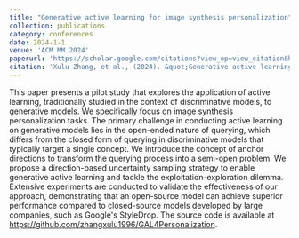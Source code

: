 ```yaml
---
title: "Generative active learning for image synthesis personalization"
collection: publications
category: conferences
date: 2024-1-1
venue: 'ACM MM 2024'
paperurl: 'https://scholar.google.com/citations?view_op=view_citation&hl=en&user=4UqJoGMAAAAJ&citation_for_view=4UqJoGMAAAAJ:2osOgNQ5qMEC'
citation: 'Xulu Zhang, et al., (2024). &quot;Generative active learning for image synthesis personalization.&quot; <i>ACM MM</i>.'
---
```


This paper presents a pilot study that explores the application of active learning, traditionally studied in the context of discriminative models, to generative models. We specifically focus on image synthesis personalization tasks. The primary challenge in conducting active learning on generative models lies in the open-ended nature of querying, which differs from the closed form of querying in discriminative models that typically target a single concept. We introduce the concept of anchor directions to transform the querying process into a semi-open problem. We propose a direction-based uncertainty sampling strategy to enable generative active learning and tackle the exploitation-exploration dilemma. Extensive experiments are conducted to validate the effectiveness of our approach, demonstrating that an open-source model can achieve superior performance compared to closed-source models developed by large companies, such as Google's StyleDrop. The source code is available at https://github.com/zhangxulu1996/GAL4Personalization.
